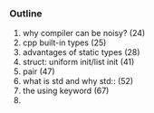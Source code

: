 ### Outline

1. why compiler can be noisy? (24)
2. cpp built-in types (25)
3. advantages of static types (28)
4. struct: uniform init/list init (41)
5. pair (47)
6. what is std and why std:: (52)
7. the using keyword (67)
8. 
